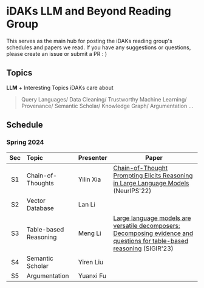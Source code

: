# iDAKs LLM and Beyond Reading Group
This serves as the main hub for posting the iDAKs reading group's schedules and papers we read. If you have any suggestions or questions, please create an issue or submit a PR : )

## Topics
**LLM** + Interesting Topics iDAKs care about<br>
> Query Languages/ Data Cleaning/ Trustworthy Machine Learning/ Provenance/ Semantic Scholar/ Knowledge Graph/ Argumentation …

## Schedule
### Spring 2024

| Sec | Topic                 | Presenter | Paper |
|:-----:|:-----------------------|:-----------|-------|
| S1  | Chain-of-Thoughts     | Yilin Xia | [Chain-of-Thought Prompting Elicits Reasoning in Large Language Models](https://proceedings.neurips.cc/paper_files/paper/2022/file/9d5609613524ecf4f15af0f7b31abca4-Paper-Conference.pdf) (NeurIPS'22)|<!---end--->
| S2  | Vector Database | Lan Li |          | <!---end--->
| S3  | Table-based Reasoning | Meng Li   | [Large language models are versatile decomposers: Decomposing evidence and questions for table-based reasoning](https://arxiv.org/pdf/2301.13808.pdf) (SIGIR'23) |  <!---end--->
| S4  | Semantic Scholar | Yiren Liu          |                  |<!---end--->
| S5  | Argumentation | Yuanxi Fu          |                  |<!---end--->